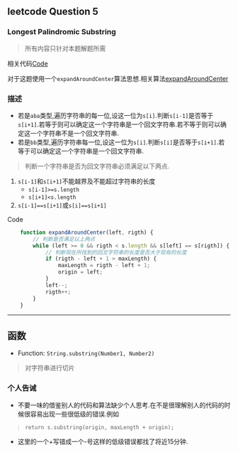 ## leetcode Question 5
### Longest Palindromic Substring
> 所有内容只针对本题解题所需

相关代码[Code](Longest%20Palindromic%20Substring.js "LeekCode Question  5")

对于这题使用一个`expandAroundCenter`算法思想.相关算法[expandAroundCenter](https://cn.bing.com/search?q=expandAroundCenter&form=CHRDEF&sp=-1&lq=0&pq=expandaroundcenter&sc=2-18&qs=n&sk=&cvid=B20901E8185D49FDB0C36AA5D219597D&ghsh=0&ghacc=0&ghpl=)

### 描述

- 若是`aba`类型,遍历字符串的每一位,设这一位为`s[i]`.判断`s[i-1]`是否等于`s[i+1]`.若等于则可以确定这一个字符串是一个回文字符串.若不等于则可以确定这一个字符串不是一个回文字符串.
- 若是`bb`类型,遍历字符串每一位,设这一位为`s[i]`.判断`s[i]`是否等于`s[i+1]`.若等于可以确定这一个字符串是一个回文字符串.

> 判断一个字符串是否为回文字符串必须满足以下两点.
1. `s[i-1]`和`s[i+1]`不能越界及不能超过字符串的长度
   - `s[i-1]>=s.length`
   - `s[i+1]<s.length`
2. `s[i-1]==s[i+1]`或`s[i]==s[i+1]`

Code
``` javascript
    function expandAroundCenter(left, rigth) {
        // 判断是否满足以上两点
        while (left >= 0 && rigth < s.length && s[left] == s[rigth]) {
            // 判断现在所找到的回文字符串的长度是否大于现有的长度
            if (rigth - left + 1 > maxLength) {
                maxLength = rigth - left + 1;
                origin = left;
            }
            left--;
            rigth++;
        }
    }
```
---
## 函数
- Function: `String.substring(Number1, Number2)`
> 对字符串进行切片

### 个人告诫
- 不要一味的借鉴别人的代码和算法缺少个人思考.在不是很理解别人的代码的时候很容易出现一些很低级的错误.例如
> `return s.substring(origin, maxLength + origin);`
- 这里的一个+写错成一个-号这样的低级错误都找了将近15分钟.